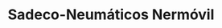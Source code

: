---
title: "Sadeco-Neumáticos Nermóvil"
url: /madrid/sadeco-neumaticos-nermovil/
shop: Autowerkstatt
---